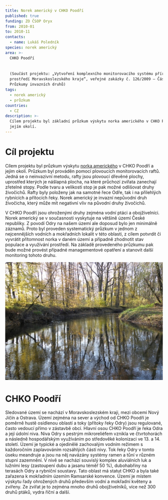 ```yaml
---
title: Norek americký v CHKO Poodří
published: true
funding: ZO ČSOP Oryx
from: 2010-01
to: 2010-11
contacts:
  - name: Lukáš Poledník
species: norek americký
area: >-
  CHKO Poodří


  (Součást projektu: „Vytvoření komplexního monitorovacího systému přírodního
  prostředí Moravskoslezského kraje“, veřejné zakázky č. 126/2009 – Část 3:
  Průzkumy invazních druhů)
tags:
  - norek americký
  - průzkum
countries:
  - CZ
description: >-
  Cílem projektu byl základní průzkum výskytu norka amerického v CHKO Poodří a
  jejím okolí.
---
```

# Cíl projektu

Cílem projektu byl průzkum výskytu [norka amerického](/zajmove-druhy/norek-americky) v CHKO Poodří a jejím okolí. Průzkum byl prováděn pomocí plovoucích monitorovacích raftů. Jedná se o neinvazivní metodu, rafty jsou plovoucí dřevěné plochy, uprostřed kterých je nášlapná plocha, na které průchozí zvířata zanechají zřetelné stopy. Podle tvaru a velikosti stop je pak možné odlišovat druhy živočichů. Rafty byly položeny jak na samotné řece Odře, tak i na přilehlých rybnících a přítocích řeky. Norek americký je invazní nepůvodní druh živočicha, který může mít negativní vliv na původní druhy živočichů. 

V CHKO Poodří jsou ohroženými druhy zejména vodní ptáci a obojživelníci. Norek americký se v současnosti vyskytuje na většině území České republiky. Z povodí Odry na našem území ale doposud bylo jen minimálně záznamů. Proto byl proveden systematický průzkum v jednom z nejcennějších vodních a mokřadních lokalit v této oblasti, z cílem potvrdit či vyvrátit přítomnost norka v daném území a případně zhodnotit stav populace a využívání prostředí. Na základě provedeného průzkumu pak bude možné provést případné managementové opatření a stanovit další monitoring tohoto druhu. 

![řeka Odra v CHKO Poodří](/media/pa310315m.jpg "řeka Odra")

# CHKO Poodří

Sledované území se nachází v Moravskoslezském kraji, mezi obcemi Nový Jičín a Ostrava. Území zejména na sever a východ od CHKO Poodří je poměrně hustě osídlenou oblastí a toky (přítoky řeky Odry) jsou regulované, často vedoucí přímo v zástavbě obcí. Hlavní osou CHKO Poodří je řeka Odra a její údolní niva. Niva Odry s pestrým mikroreliéfem vznikla ve čtvrtohorách a následně hospodářským využíváním po středověké kolonizaci ve 13. a 14. století. Území je typické a ojedinělé zachovalým vodním režimem s každoročním zaplavováním rozsáhlých částí nivy. Tok řeky Odry v tomto úseku meandruje a jsou na něj navázány systémy ramen a tůní v různém stupni zazemnění. V nivě se nachází souvislý komplex aluviálních luk a lužními lesy (zastoupení dubu a jasanu téměř 50 %), dubohabřiny na terasách Odry a rybniční soustavy. Tato oblast má statut CHKO a byla také zařazena k mokřadním územím Ramsarské konvence. Území je místem výskytu řady ohrožených druhů především vodní a mokřadní květeny a zvířeny. Ze zvířat je to zejména mnoho druhů obojživelníků, více než 300 druhů ptáků, vydra říční a další.

